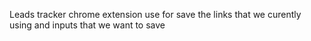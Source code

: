 Leads tracker chrome extension use for save the links that we curently using and inputs that we want to save

